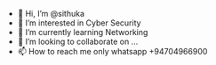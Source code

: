 - 👋 Hi, I’m @sithuka
- 👀 I’m interested in Cyber Security
- 🌱 I’m currently learning Networking
- 💞️ I’m looking to collaborate on ...
- 📫 How to reach me only whatsapp +94704966900

<!---
sithuka/sithuka is a ✨ special ✨ repository because its `README.md` (this file) appears on your GitHub profile.
You can click the Preview link to take a look at your changes.
--->
